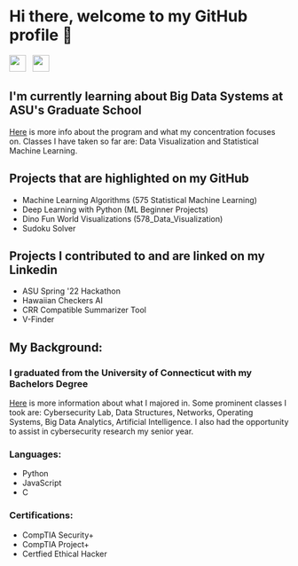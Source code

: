 # Hi there, welcome to my GitHub profile 👋

[<img src="https://cdn-icons-png.flaticon.com/512/174/174857.png" width="30">](https://www.linkedin.com/in/alexjamesoneill/) &nbsp; [<img src="https://upload.wikimedia.org/wikipedia/commons/thumb/7/7e/Gmail_icon_%282020%29.svg/1024px-Gmail_icon_%282020%29.svg.png" width="30">](mailto:alexjoneill89@gmail.com) &nbsp; <!---[<img src="" width="30">]()-->

## I'm currently learning about Big Data Systems at ASU's Graduate School
[Here](https://asuonline.asu.edu/online-degree-programs/graduate/master-big-data/) is more info about the program and what my concentration focuses on. Classes I have taken so far are: Data Visualization and Statistical Machine Learning.

## Projects that are highlighted on my GitHub
* Machine Learning Algorithms (575 Statistical Machine Learning)
* Deep Learning with Python (ML Beginner Projects)
* Dino Fun World Visualizations (578_Data_Visualization)
* Sudoku Solver

## Projects I contributed to and are linked on my Linkedin
* ASU Spring '22 Hackathon
* Hawaiian Checkers AI
* CRR Compatible Summarizer Tool
* V-Finder

## My Background:
### I graduated from the University of Connecticut with my Bachelors Degree
[Here](https://www.cse.uconn.edu/) is more information about what I majored in. Some prominent classes I took are: Cybersecurity Lab, Data Structures, Networks, Operating Systems, Big Data Analytics, Artificial Intelligence. I also had the opportunity to assist in cybersecurity research my senior year.

### Languages:
* Python
* JavaScript
* C

### Certifications:
* CompTIA Security+
* CompTIA Project+
* Certfied Ethical Hacker


<!--
**aj96oneill/aj96oneill** is a ✨ _special_ ✨ repository because its `README.md` (this file) appears on your GitHub profile.

Here are some ideas to get you started:

- 🔭 I’m currently working on ...
- 🌱 I’m currently learning ...
- 👯 I’m looking to collaborate on ...
- 🤔 I’m looking for help with ...
- 💬 Ask me about ...
- 📫 How to reach me: ...
- 😄 Pronouns: ...
- ⚡ Fun fact: ...
-->
